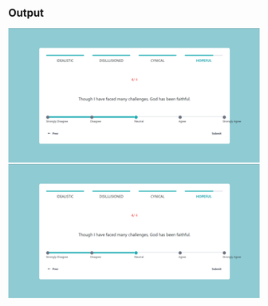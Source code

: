 <!-- Add local image from public folder -->

## Output

![image1](public/image.png)
![image2](public/image.png)

```

```
